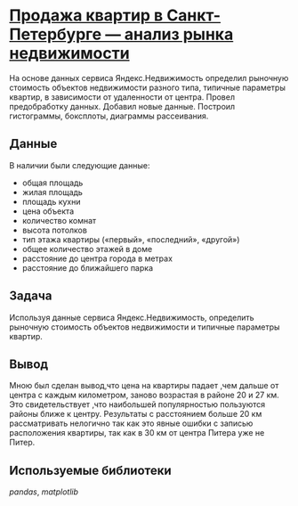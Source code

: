 # [Продажа квартир в Санкт-Петербурге — анализ рынка недвижимости](SPB_real_estate.ipynb)
На основе данных сервиса Яндекс.Недвижимость определил рыночную стоимость объектов недвижимости разного типа, типичные параметры квартир, в зависимости от удаленности от центра. Провел предобработку данных. Добавил новые данные. Построил гистограммы, боксплоты, диаграммы рассеивания.
## Данные

В наличии были следующие данные:
- общая площадь
- жилая площадь
- площадь кухни
- цена объекта
- количество комнат
- высота потолков
- тип этажа квартиры («первый», «последний», «другой»)
- общее количество этажей в доме
- расстояние до центра города в метрах
- расстояние до ближайшего парка

## Задача

Используя данные сервиса Яндекс.Недвижимость, определить рыночную стоимость объектов недвижимости и типичные параметры квартир.

## Вывод

Мною был сделан вывод,что цена на квартиры падает ,чем дальше от центра с каждым километром, заново возрастая в районе 20 и 27 км. Это свидетельствует ,что наибольшей популярностью пользуются районы ближе к центру. Результаты с расстоянием больше 20 км рассматривать нелогично так как это явные ошибки с записью расположения квартиры, так как в 30 км от центра Питера уже не Питер.

## Используемые библиотеки
*pandas*, *matplotlib*
